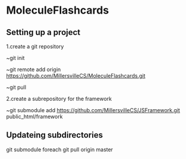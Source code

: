 MoleculeFlashcards
==================

Setting up a project
----------------------------------------------
1.create a git repository 

  ~git init 
  
  ~git remote add origin https://github.com/MillersvilleCS/MoleculeFlashcards.git 
  
  ~git pull

2.create a subrepository for the framework 

  ~git submodule add https://github.com/MillersvilleCS/JSFramework.git public_html/framework 
  
  
Updateing subdirectories
--------------------

git submodule foreach git pull origin master
  

